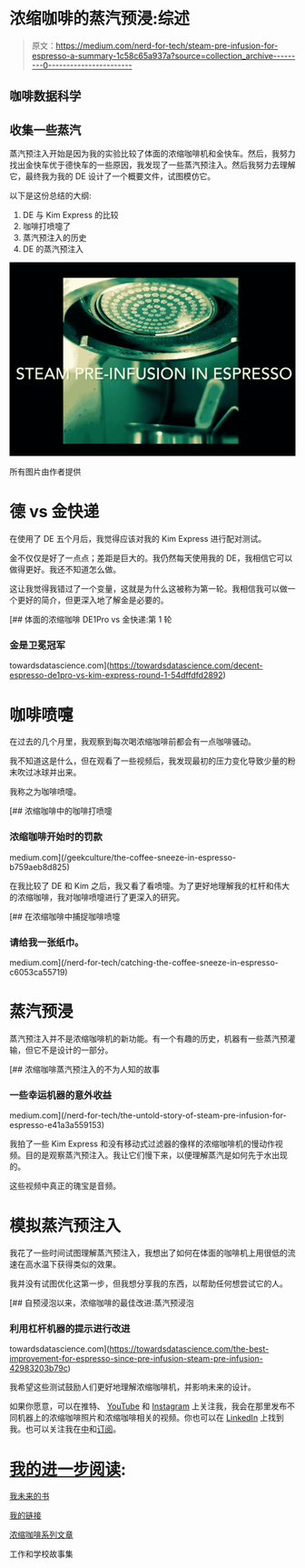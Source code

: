 # 浓缩咖啡的蒸汽预浸:综述

> 原文：<https://medium.com/nerd-for-tech/steam-pre-infusion-for-espresso-a-summary-1c58c65a937a?source=collection_archive---------0----------------------->

## 咖啡数据科学

## 收集一些蒸汽

蒸汽预注入开始是因为我的实验比较了体面的浓缩咖啡机和金快车。然后，我努力找出金快车优于德快车的一些原因，我发现了一些蒸汽预注入。然后我努力去理解它，最终我为我的 DE 设计了一个概要文件，试图模仿它。

以下是这份总结的大纲:

1.  DE 与 Kim Express 的比较
2.  咖啡打喷嚏了
3.  蒸汽预注入的历史
4.  DE 的蒸汽预注入

![](img/673ffdad640e81e8af362ce2d7babb25.png)

所有图片由作者提供

# 德 vs 金快递

在使用了 DE 五个月后，我觉得应该对我的 Kim Express 进行配对测试。

金不仅仅是好了一点点；差距是巨大的。我仍然每天使用我的 DE，我相信它可以做得更好。我还不知道怎么做。

这让我觉得我错过了一个变量，这就是为什么这被称为第一轮。我相信我可以做一个更好的简介，但更深入地了解金是必要的。

[](https://towardsdatascience.com/decent-espresso-de1pro-vs-kim-express-round-1-54dffdfd2892) [## 体面的浓缩咖啡 DE1Pro vs 金快递:第 1 轮

### 金是卫冕冠军

towardsdatascience.com](https://towardsdatascience.com/decent-espresso-de1pro-vs-kim-express-round-1-54dffdfd2892) 

# 咖啡喷嚏

在过去的几个月里，我观察到每次喝浓缩咖啡前都会有一点咖啡骚动。

我不知道这是什么，但在观看了一些视频后，我发现最初的压力变化导致少量的粉末吹过冰球并出来。

我称之为咖啡喷嚏。

[](/geekculture/the-coffee-sneeze-in-espresso-b759aeb8d825) [## 浓缩咖啡中的咖啡打喷嚏

### 浓缩咖啡开始时的罚款

medium.com](/geekculture/the-coffee-sneeze-in-espresso-b759aeb8d825) 

在我比较了 DE 和 Kim 之后，我又看了看喷嚏。为了更好地理解我的杠杆和伟大的浓缩咖啡，我对咖啡喷嚏进行了更深入的研究。

[](/nerd-for-tech/catching-the-coffee-sneeze-in-espresso-c6053ca55719) [## 在浓缩咖啡中捕捉咖啡喷嚏

### 请给我一张纸巾。

medium.com](/nerd-for-tech/catching-the-coffee-sneeze-in-espresso-c6053ca55719) 

# 蒸汽预浸

蒸汽预注入并不是浓缩咖啡机的新功能。有一个有趣的历史，机器有一些蒸汽预灌输，但它不是设计的一部分。

[](/nerd-for-tech/the-untold-story-of-steam-pre-infusion-for-espresso-e41a3a559153) [## 浓缩咖啡蒸汽预注入的不为人知的故事

### 一些幸运机器的意外收益

medium.com](/nerd-for-tech/the-untold-story-of-steam-pre-infusion-for-espresso-e41a3a559153) 

我拍了一些 Kim Express 和没有移动式过滤器的像样的浓缩咖啡机的慢动作视频。目的是观察蒸汽预注入。我让它们慢下来，以便理解蒸汽是如何先于水出现的。

这些视频中真正的瑰宝是音频。

# 模拟蒸汽预注入

我花了一些时间试图理解蒸汽预注入，我想出了如何在体面的咖啡机上用很低的流速在高水温下获得类似的效果。

我并没有试图优化这第一步，但我想分享我的东西，以帮助任何想尝试它的人。

[](https://towardsdatascience.com/the-best-improvement-for-espresso-since-pre-infusion-steam-pre-infusion-42983203b79c) [## 自预浸泡以来，浓缩咖啡的最佳改进:蒸汽预浸泡

### 利用杠杆机器的提示进行改进

towardsdatascience.com](https://towardsdatascience.com/the-best-improvement-for-espresso-since-pre-infusion-steam-pre-infusion-42983203b79c) 

我希望这些测试鼓励人们更好地理解浓缩咖啡机，并影响未来的设计。

如果你愿意，可以在推特、 [YouTube](https://m.youtube.com/channel/UClgcmAtBMTmVVGANjtntXTw?source=post_page---------------------------) 和 [Instagram](https://www.instagram.com/espressofun/) 上关注我，我会在那里发布不同机器上的浓缩咖啡照片和浓缩咖啡相关的视频。你也可以在 [LinkedIn](https://www.linkedin.com/in/dr-robert-mckeon-aloe-01581595) 上找到我。也可以关注我在[中](https://towardsdatascience.com/@rmckeon/follow)和[订阅](https://rmckeon.medium.com/subscribe)。

# [我的进一步阅读](https://rmckeon.medium.com/story-collection-splash-page-e15025710347):

[我未来的书](https://www.kickstarter.com/projects/espressofun/engineering-better-espresso-data-driven-coffee)

[我的链接](https://rmckeon.medium.com/my-links-5de9eb69c26b?source=your_stories_page----------------------------------------)

[浓缩咖啡系列文章](https://rmckeon.medium.com/a-collection-of-espresso-articles-de8a3abf9917?postPublishedType=repub)

工作和学校故事集